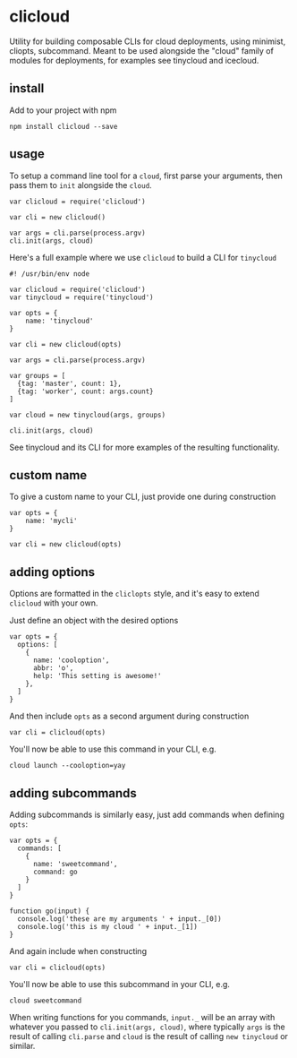 # clicloud

Utility for building composable CLIs for cloud deployments, using minimist, cliopts, subcommand. Meant to be used alongside the "cloud" family of modules for deployments, for examples see tinycloud and icecloud.

## install

Add to your project with npm

```
npm install clicloud --save
```

## usage

To setup a command line tool for a `cloud`, first parse your arguments, then pass them to `init` alongside the `cloud`.

```
var clicloud = require('clicloud')

var cli = new clicloud()

var args = cli.parse(process.argv)
cli.init(args, cloud)
```

Here's a full example where we use `clicloud` to build a CLI for `tinycloud`

```
#! /usr/bin/env node

var clicloud = require('clicloud')
var tinycloud = require('tinycloud')

var opts = {
	name: 'tinycloud'
}

var cli = new clicloud(opts)

var args = cli.parse(process.argv)

var groups = [
  {tag: 'master', count: 1},
  {tag: 'worker', count: args.count}
]

var cloud = new tinycloud(args, groups)

cli.init(args, cloud)
```

See tinycloud and its CLI for more examples of the resulting functionality.

## custom name

To give a custom name to your CLI, just provide one during construction

```
var opts = {
	name: 'mycli'
}

var cli = new clicloud(opts)
```

## adding options

Options are formatted in the `cliclopts` style, and it's easy to extend `clicloud` with your own.

Just define an object with the desired options

```
var opts = {
  options: [
    {
      name: 'cooloption',
      abbr: 'o',
      help: 'This setting is awesome!'
    },
  ]
}
```

And then include `opts` as a second argument during construction

```
var cli = clicloud(opts)
```

You'll now be able to use this command in your CLI, e.g.

```
cloud launch --cooloption=yay
```

## adding subcommands

Adding subcommands is similarly easy, just add commands when defining `opts`:

```
var opts = {
  commands: [
    {
      name: 'sweetcommand',
      command: go
    }
  ]
}

function go(input) {
  console.log('these are my arguments ' + input._[0])
  console.log('this is my cloud ' + input._[1])
}
```

And again include when constructing

```
var cli = clicloud(opts)
```

You'll now be able to use this subcommand in your CLI, e.g.

```
cloud sweetcommand
```

When writing functions for you commands, `input._` will be an array with whatever you passed to `cli.init(args, cloud)`, where typically `args`  is the result of calling `cli.parse` and `cloud` is the result of calling `new tinycloud` or similar.